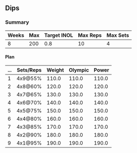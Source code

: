 ## Dips

### Summary

Weeks | Max | Target INOL | Max Reps | Max Sets
--- | --- | --- | --- | ---
8 | 200 | 0.8 | 10 | 4

#### Plan

 ... | Sets/Reps | Weight | Olympic | Power
--- | --- | --- | --- | ---
1 | 4x9@55% | 110.0 | 110.0 | 110.0
2 | 4x8@60% | 120.0 | 120.0 | 120.0
3 | 4x7@65% | 130.0 | 130.0 | 130.0
4 | 4x6@70% | 140.0 | 140.0 | 140.0
5 | 4x5@75% | 150.0 | 150.0 | 150.0
6 | 4x4@80% | 160.0 | 160.0 | 160.0
7 | 4x3@85% | 170.0 | 170.0 | 170.0
8 | 4x2@90% | 180.0 | 180.0 | 180.0
9 | 4x1@95% | 190.0 | 190.0 | 190.0

